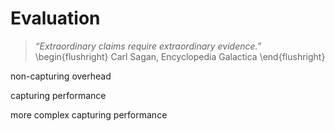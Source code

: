 # Evaluation

> *“Extraordinary claims require extraordinary evidence.”*
\begin{flushright}
Carl Sagan, Encyclopedia Galactica
\end{flushright}

non-capturing overhead

capturing performance

more complex capturing performance
